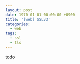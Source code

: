 ```yaml
---
layout: post
date: 1970-01-01 00:00:00 +0900
title: '[web] SSLv3'
categories:
  - web
tags:
  - ssl
  - tls
---
```


todo
